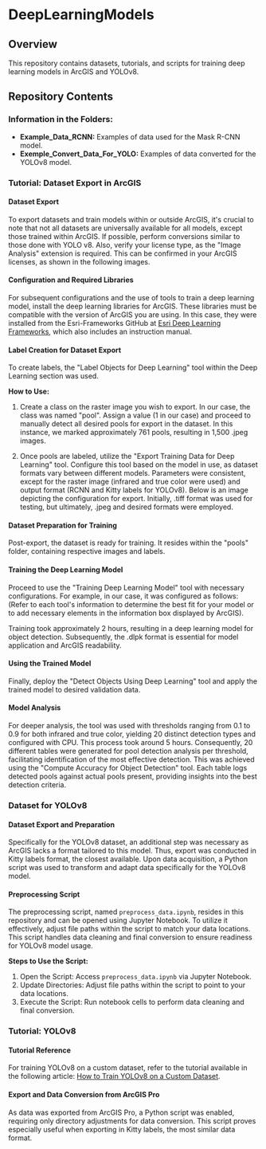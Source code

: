 # DeepLearningModels

## Overview

This repository contains datasets, tutorials, and scripts for training deep learning models in ArcGIS and YOLOv8.

## Repository Contents

### Information in the Folders:

- **Example_Data_RCNN:** Examples of data used for the Mask R-CNN model.
- **Exemple_Convert_Data_For_YOLO:** Examples of data converted for the YOLOv8 model.

### Tutorial: Dataset Export in ArcGIS

#### Dataset Export

To export datasets and train models within or outside ArcGIS, it's crucial to note that not all datasets are universally available for all models, except those trained within ArcGIS. If possible, perform conversions similar to those done with YOLO v8. Also, verify your license type, as the "Image Analysis" extension is required. This can be confirmed in your ArcGIS licenses, as shown in the following images.

#### Configuration and Required Libraries

For subsequent configurations and the use of tools to train a deep learning model, install the deep learning libraries for ArcGIS. These libraries must be compatible with the version of ArcGIS you are using. In this case, they were installed from the Esri-Frameworks GitHub at [Esri Deep Learning Frameworks](https://github.com/Esri/deep-learning-frameworks?tab=readme-ov-file), which also includes an instruction manual.

#### Label Creation for Dataset Export

To create labels, the "Label Objects for Deep Learning" tool within the Deep Learning section was used.

**How to Use:**
1. Create a class on the raster image you wish to export. In our case, the class was named "pool". Assign a value (1 in our case) and proceed to manually detect all desired pools for export in the dataset. In this instance, we marked approximately 761 pools, resulting in 1,500 .jpeg images.

2. Once pools are labeled, utilize the "Export Training Data for Deep Learning" tool. Configure this tool based on the model in use, as dataset formats vary between different models. Parameters were consistent, except for the raster image (infrared and true color were used) and output format (RCNN and Kitty labels for YOLOv8). Below is an image depicting the configuration for export. Initially, .tiff format was used for testing, but ultimately, .jpeg and desired formats were employed.

#### Dataset Preparation for Training

Post-export, the dataset is ready for training. It resides within the "pools" folder, containing respective images and labels.

#### Training the Deep Learning Model

Proceed to use the "Training Deep Learning Model" tool with necessary configurations. For example, in our case, it was configured as follows:
(Refer to each tool's information to determine the best fit for your model or to add necessary elements in the information box displayed by ArcGIS).

Training took approximately 2 hours, resulting in a deep learning model for object detection. Subsequently, the .dlpk format is essential for model application and ArcGIS readability.

#### Using the Trained Model

Finally, deploy the "Detect Objects Using Deep Learning" tool and apply the trained model to desired validation data.

#### Model Analysis

For deeper analysis, the tool was used with thresholds ranging from 0.1 to 0.9 for both infrared and true color, yielding 20 distinct detection types and configured with CPU. This process took around 5 hours. Consequently, 20 different tables were generated for pool detection analysis per threshold, facilitating identification of the most effective detection. This was achieved using the "Compute Accuracy for Object Detection" tool. Each table logs detected pools against actual pools present, providing insights into the best detection criteria.

### Dataset for YOLOv8

#### Dataset Export and Preparation

Specifically for the YOLOv8 dataset, an additional step was necessary as ArcGIS lacks a format tailored to this model. Thus, export was conducted in Kitty labels format, the closest available. Upon data acquisition, a Python script was used to transform and adapt data specifically for the YOLOv8 model.

#### Preprocessing Script

The preprocessing script, named `preprocess_data.ipynb`, resides in this repository and can be opened using Jupyter Notebook. To utilize it effectively, adjust file paths within the script to match your data locations. This script handles data cleaning and final conversion to ensure readiness for YOLOv8 model usage.

**Steps to Use the Script:**
1. Open the Script: Access `preprocess_data.ipynb` via Jupyter Notebook.
2. Update Directories: Adjust file paths within the script to point to your data locations.
3. Execute the Script: Run notebook cells to perform data cleaning and final conversion.

### Tutorial: YOLOv8

#### Tutorial Reference

For training YOLOv8 on a custom dataset, refer to the tutorial available in the following article: [How to Train YOLOv8 on a Custom Dataset](https://blog.roboflow.com/how-to-train-yolov8-on-a-custom-dataset/).

#### Export and Data Conversion from ArcGIS Pro

As data was exported from ArcGIS Pro, a Python script was enabled, requiring only directory adjustments for data conversion. This script proves especially useful when exporting in Kitty labels, the most similar data format.
